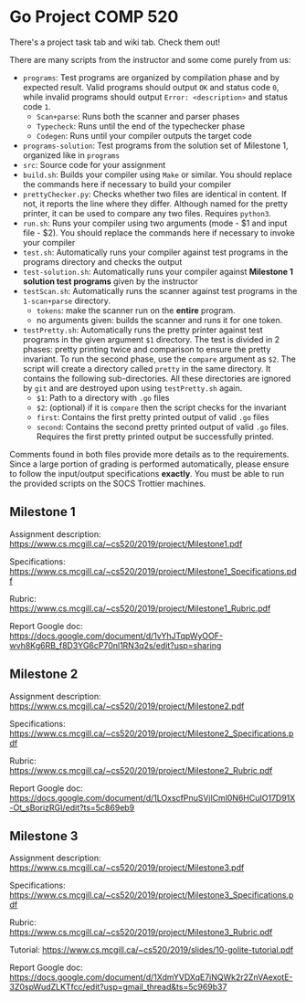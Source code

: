 # Go Project COMP 520
There's a project task tab and wiki tab. Check them out!

There are many scripts from the instructor and some come purely from us:

* `programs`: Test programs are organized by compilation phase and by expected result. Valid programs should output `OK` and status code `0`, while invalid programs should output `Error: <description>` and status code `1`.
  * `Scan+parse`: Runs both the scanner and parser phases
  * `Typecheck`: Runs until the end of the typechecker phase
  * `Codegen`: Runs until your compiler outputs the target code
* `programs-solution`: Test programs from the solution set of Milestone 1, organized like in `programs`
* `src`: Source code for your assignment
* `build.sh`: Builds your compiler using `Make` or similar. You should replace the commands here if necessary to build your compiler
* `prettyChecker.py`: Checks whether two files are identical in content. If not, it reports the line where they differ. Although named for the pretty printer, it can be used to compare any two files. Requires `python3`.
* `run.sh`: Runs your compiler using two arguments (mode - $1 and input file - $2). You should replace the commands here if necessary to invoke your compiler
* `test.sh`: Automatically runs your compiler against test programs in the programs directory and checks the output
* `test-solution.sh`: Automatically runs your compiler against **Milestone 1 solution test programs** given by the instructor
* `testScan.sh`: Automatically runs the scanner against test programs in the `1-scan+parse` directory. 
  * `tokens`: make the scanner run on the **entire** program. 
  * no arguments given: builds the scanner and runs it for one token.
* `testPretty.sh`: Automatically runs the pretty printer against test programs in the given argument `$1` directory. The test is divided in 2 phases: pretty printing twice and comparison to ensure the pretty invariant. To run the second phase, use the `compare` argument as `$2`. The script will create a directory called `pretty` in the same directory. It contains the following sub-directories. All these directories are ignored by `git` and are destroyed upon using `testPretty.sh` again.
  * `$1`: Path to a directory with `.go` files
  * `$2`: (optional) if it is `compare` then the script checks for the invariant
  * `first`: Contains the first pretty printed output of valid `.go` files
  * `second`: Contains the second pretty printed output of valid `.go` files. Requires the first pretty printed output be successfully printed.

Comments found in both files provide more details as to the requirements. Since a large portion of grading is performed automatically, please ensure to follow the input/output specifications **exactly**. You must be able to run the provided scripts on the SOCS Trottier machines.

## Milestone 1
Assignment description: https://www.cs.mcgill.ca/~cs520/2019/project/Milestone1.pdf

Specifications: https://www.cs.mcgill.ca/~cs520/2019/project/Milestone1_Specifications.pdf

Rubric: https://www.cs.mcgill.ca/~cs520/2019/project/Milestone1_Rubric.pdf

Report Google doc: https://docs.google.com/document/d/1vYhJTqpWyOOF-wvh8Kg6RB_f8D3YG6cP70nl1RN3q2s/edit?usp=sharing

## Milestone 2
Assignment description: https://www.cs.mcgill.ca/~cs520/2019/project/Milestone2.pdf

Specifications: https://www.cs.mcgill.ca/~cs520/2019/project/Milestone2_Specifications.pdf

Rubric: https://www.cs.mcgill.ca/~cs520/2019/project/Milestone2_Rubric.pdf

Report Google doc: https://docs.google.com/document/d/1LOxscfPnuSVjlCml0N6HCuIO17D91X-Ot_sBorizRGI/edit?ts=5c869eb9

## Milestone 3
Assignment description: https://www.cs.mcgill.ca/~cs520/2019/project/Milestone3.pdf

Specifications: https://www.cs.mcgill.ca/~cs520/2019/project/Milestone3_Specifications.pdf

Rubric: https://www.cs.mcgill.ca/~cs520/2019/project/Milestone3_Rubric.pdf

Tutorial: https://www.cs.mcgill.ca/~cs520/2019/slides/10-golite-tutorial.pdf

Report Google doc: https://docs.google.com/document/d/1XdmYVDXqE7iNQWk2r2ZnVAexotE-3Z0spWudZLKTfcc/edit?usp=gmail_thread&ts=5c969b37
